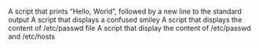 A script that prints “Hello, World”, followed by a new line to the standard output
A  script that displays a confused smiley
A script that displays the content of /etc/passwd file
A script that display the content of /etc/passwd and /etc/hosts
